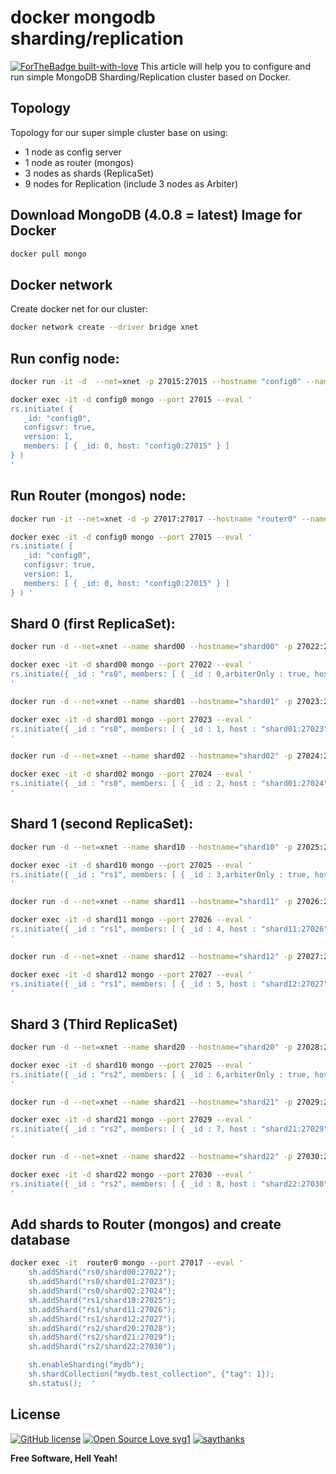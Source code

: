 # docker mongodb sharding/replication
[![ForTheBadge built-with-love](http://ForTheBadge.com/images/badges/built-with-love.svg)](https://GitHub.com/Naereen/)
This article will help you to configure and run simple MongoDB Sharding/Replication cluster based on Docker.
## Topology
Topology for our super simple cluster base on using:
* 1 node as config server
* 1 node as router (mongos)
* 3 nodes as shards (ReplicaSet)
* 9 nodes for Replication (include 3 nodes as Arbiter)

## Download MongoDB (4.0.8 = latest) Image for Docker
```sh
docker pull mongo
```
## Docker network
Create docker net for our cluster:
```sh
docker network create --driver bridge xnet
```
## Run config node:
```sh
docker run -it -d  --net=xnet -p 27015:27015 --hostname "config0" --name config0 mongo:latest --port 27015 --replSet config0 --configsvr
```

```sh
docker exec -it -d config0 mongo --port 27015 --eval '
rs.initiate( {
   _id: "config0",
   configsvr: true,
   version: 1,
   members: [ { _id: 0, host: "config0:27015" } ]
} )
'
```
## Run Router (mongos) node:
```sh
docker run -it --net=xnet -d -p 27017:27017 --hostname "router0" --name "router0" mongo:latest mongos --port 27017  --configdb config0:27015
```
```sh
docker exec -it -d config0 mongo --port 27015 --eval '
rs.initiate( {
   _id: "config0",
   configsvr: true,
   version: 1,
   members: [ { _id: 0, host: "config0:27015" } ]
} ) '
```

## Shard 0 (first ReplicaSet):
```sh
docker run -d --net=xnet --name shard00 --hostname="shard00" -p 27022:27022 mongo:latest --replSet "rs0" --port 27022 --shardsvr
```
```sh
docker exec -it -d shard00 mongo --port 27022 --eval '
rs.initiate({ _id : "rs0", members: [ { _id : 0,arbiterOnly : true, host : "shard00:27022" } ] })
'
```
```sh
docker run -d --net=xnet --name shard01 --hostname="shard01" -p 27023:27023 mongo:latest --replSet "rs0" --port 27023 --shardsvr
```
```sh
docker exec -it -d shard01 mongo --port 27023 --eval '
rs.initiate({ _id : "rs0", members: [ { _id : 1, host : "shard01:27023" } ] })
'
```
```sh
docker run -d --net=xnet --name shard02 --hostname="shard02" -p 27024:27024 mongo:latest --replSet "rs0" --port 27024 --shardsvr
```
```sh
docker exec -it -d shard02 mongo --port 27024 --eval '
rs.initiate({ _id : "rs0", members: [ { _id : 2, host : "shard01:27024" } ] })
'
```

## Shard 1 (second ReplicaSet):
```sh
docker run -d --net=xnet --name shard10 --hostname="shard10" -p 27025:27025 mongo:latest --replSet "rs1" --port 27025 --shardsvr
```
```sh
docker exec -it -d shard10 mongo --port 27025 --eval '
rs.initiate({ _id : "rs1", members: [ { _id : 3,arbiterOnly : true, host : "shard10:27025" } ] })
'
```
```sh
docker run -d --net=xnet --name shard11 --hostname="shard11" -p 27026:27026 mongo:latest --replSet "rs1" --port 27026 --shardsvr
```
```sh
docker exec -it -d shard11 mongo --port 27026 --eval '
rs.initiate({ _id : "rs1", members: [ { _id : 4, host : "shard11:27026" } ] })
'
```
```sh
docker run -d --net=xnet --name shard12 --hostname="shard12" -p 27027:27027 mongo:latest --replSet "rs1" --port 27027 --shardsvr
```
```sh
docker exec -it -d shard12 mongo --port 27027 --eval '
rs.initiate({ _id : "rs1", members: [ { _id : 5, host : "shard12:27027" } ] })
'
```

## Shard 3 (Third ReplicaSet)
```sh
docker run -d --net=xnet --name shard20 --hostname="shard20" -p 27028:27028 mongo:latest --replSet "rs2" --port 27028 --shardsvr 
```
```sh
docker exec -it -d shard10 mongo --port 27025 --eval '
rs.initiate({ _id : "rs2", members: [ { _id : 6,arbiterOnly : true, host : "shard20:27025" } ] })
'
```
```sh
docker run -d --net=xnet --name shard21 --hostname="shard21" -p 27029:27029 mongo:latest --replSet "rs2" --port 27029 --shardsvr
```
```sh
docker exec -it -d shard21 mongo --port 27029 --eval '
rs.initiate({ _id : "rs2", members: [ { _id : 7, host : "shard21:27029" } ] })
'
```
```sh
docker run -d --net=xnet --name shard22 --hostname="shard22" -p 27030:27030 mongo:latest --replSet "rs2" --port 27030 --shardsvr
```
```sh
docker exec -it -d shard22 mongo --port 27030 --eval '
rs.initiate({ _id : "rs2", members: [ { _id : 8, host : "shard22:27030" } ] })
'
```

## Add shards to Router (mongos) and create database

```sh
docker exec -it  router0 mongo --port 27017 --eval '
    sh.addShard("rs0/shard00:27022");
	sh.addShard("rs0/shard01:27023");
	sh.addShard("rs0/shard02:27024");
	sh.addShard("rs1/shard10:27025");
	sh.addShard("rs1/shard11:27026");
	sh.addShard("rs1/shard12:27027");
	sh.addShard("rs2/shard20:27028");
	sh.addShard("rs2/shard21:27029");
	sh.addShard("rs2/shard22:27030");

    sh.enableSharding("mydb");
    sh.shardCollection("mydb.test_collection", {"tag": 1});
    sh.status();  '

```

License
----

[![GitHub license](https://img.shields.io/github/license/Naereen/StrapDown.js.svg)](https://github.com/Naereen/StrapDown.js/blob/master/LICENSE)
[![Open Source Love svg1](https://badges.frapsoft.com/os/v1/open-source.svg?v=103)](https://github.com/ellerbrock/open-source-badges/)
[![saythanks](https://img.shields.io/badge/say-thanks-ff69b4.svg)](https://saythanks.io/to/kennethreitz)


**Free Software, Hell Yeah!**
